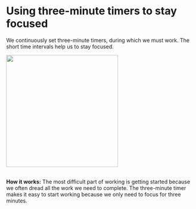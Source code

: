 # Using three-minute timers to stay focused  

We continuously set three-minute timers, during which we must work. The short time intervals help us to stay focused.  

<img src="https://github.com/maximilian-ho/articles/assets/94465856/5348e115-ff63-4a76-ac3d-f95890b04486" width="300">
<br><br>

**How it works:** The most difficult part of working is getting started because we often dread all the work we need to complete. The three-minute timer makes it easy to start working because we only need to focus for three minutes.  
